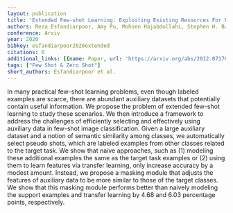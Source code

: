 ```yaml
---
layout: publication
title: 'Extended Few-shot Learning: Exploiting Existing Resources For Novel Tasks'
authors: Reza Esfandiarpoor, Amy Pu, Mohsen Hajabdollahi, Stephen H. Bach
conference: Arxiv
year: 2020
bibkey: esfandiarpoor2020extended
citations: 6
additional_links: [{name: Paper, url: 'https://arxiv.org/abs/2012.07176'}]
tags: ["Few Shot & Zero Shot"]
short_authors: Esfandiarpoor et al.
---
```

In many practical few-shot learning problems, even though labeled examples
are scarce, there are abundant auxiliary datasets that potentially contain
useful information. We propose the problem of extended few-shot learning to
study these scenarios. We then introduce a framework to address the challenges
of efficiently selecting and effectively using auxiliary data in few-shot image
classification. Given a large auxiliary dataset and a notion of semantic
similarity among classes, we automatically select pseudo shots, which are
labeled examples from other classes related to the target task. We show that
naive approaches, such as (1) modeling these additional examples the same as
the target task examples or (2) using them to learn features via transfer
learning, only increase accuracy by a modest amount. Instead, we propose a
masking module that adjusts the features of auxiliary data to be more similar
to those of the target classes. We show that this masking module performs
better than naively modeling the support examples and transfer learning by 4.68
and 6.03 percentage points, respectively.